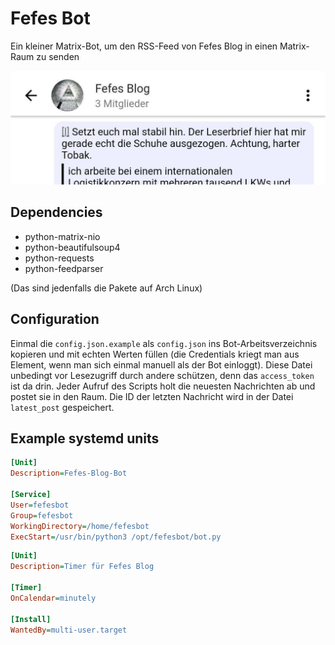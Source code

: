 # Fefes Bot
Ein kleiner Matrix-Bot, um den RSS-Feed von Fefes Blog in einen Matrix-Raum zu senden

![Beispielbild](https://raw.githubusercontent.com/UgnilJoZ/fefesbot/images/image.jpg)

## Dependencies
* python-matrix-nio
* python-beautifulsoup4
* python-requests
* python-feedparser

(Das sind jedenfalls die Pakete auf Arch Linux)

## Configuration
Einmal die `config.json.example` als `config.json` ins Bot-Arbeitsverzeichnis kopieren und mit echten Werten füllen (die Credentials kriegt man aus Element, wenn man sich einmal manuell als der Bot einloggt). Diese Datei unbedingt vor Lesezugriff durch andere schützen, denn das `access_token` ist da drin. Jeder Aufruf des Scripts holt die neuesten Nachrichten ab und postet sie in den Raum. Die ID der letzten Nachricht wird in der Datei `latest_post` gespeichert.

## Example systemd units
```ini
[Unit]
Description=Fefes-Blog-Bot

[Service]
User=fefesbot
Group=fefesbot
WorkingDirectory=/home/fefesbot
ExecStart=/usr/bin/python3 /opt/fefesbot/bot.py
```

```ini
[Unit]
Description=Timer für Fefes Blog

[Timer]
OnCalendar=minutely

[Install]
WantedBy=multi-user.target
```